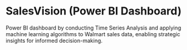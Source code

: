 # SalesVision (Power BI Dashboard)
 Power BI dashboard by conducting Time Series Analysis and applying machine learning algorithms to Walmart sales data, enabling strategic insights for informed decision-making.
